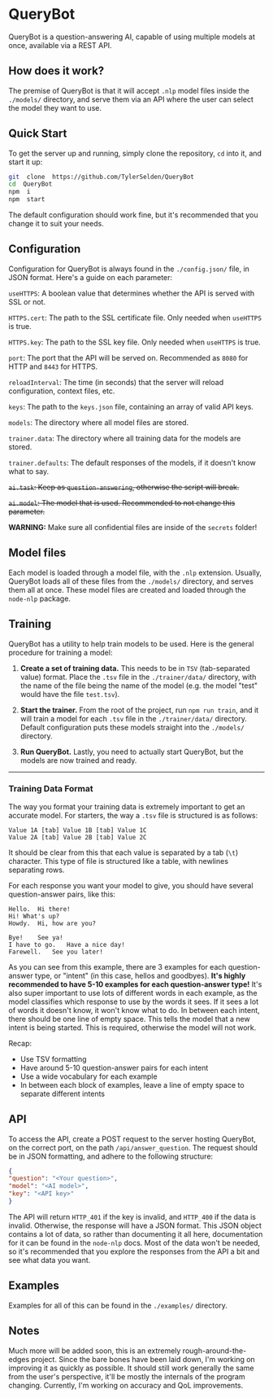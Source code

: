 # QueryBot

QueryBot is a question-answering AI, capable of using multiple models at once, available via a REST API.

## How does it work?

The premise of QueryBot is that it will accept `.nlp` model files inside the `./models/` directory, and serve them via an API where the user can select the model they want to use.

## Quick Start

To get the server up and running, simply clone the repository, `cd` into it, and start it up:

```bash
git  clone  https://github.com/TylerSelden/QueryBot
cd  QueryBot
npm  i
npm  start
```

The default configuration should work fine, but it's recommended that you change it to suit your needs.

## Configuration

Configuration for QueryBot is always found in the `./config.json/` file, in JSON format. Here's a guide on each parameter:

`useHTTPS`: A boolean value that determines whether the API is served with SSL or not.

`HTTPS.cert`: The path to the SSL certificate file. Only needed when `useHTTPS` is true.

`HTTPS.key`: The path to the SSL key file. Only needed when `useHTTPS` is true.

`port`: The port that the API will be served on. Recommended as `8080` for HTTP and `8443` for HTTPS.

`reloadInterval`: The time (in seconds) that the server will reload configuration, context files, etc.

`keys`: The path to the `keys.json` file, containing an array of valid API keys.

`models`: The directory where all model files are stored.

`trainer.data`: The directory where all training data for the models are stored.

`trainer.defaults`: The default responses of the models, if it doesn't know what to say.

~~`ai.task`: Keep as `question-answering`, otherwise the script will break.~~

~~`ai.model`: The model that is used. Recommended to not change this parameter.~~

**WARNING:** Make sure all confidential files are inside of the `secrets` folder!

## Model files

Each model is loaded through a model file, with the `.nlp` extension. Usually, QueryBot loads all of these files from the `./models/` directory, and serves them all at once. These model files are created and loaded through the `node-nlp` package.

## Training

QueryBot has a utility to help train models to be used. Here is the general procedure for training a model:

1.  **Create a set of training data.** This needs to be in `TSV` (tab-separated value) format. Place the `.tsv` file in the `./trainer/data/` directory, with the name of the file being the name of the model (e.g. the model "test" would have the file `test.tsv`).

2.  **Start the trainer.** From the root of the project, run `npm run train`, and it will train a model for each `.tsv` file in the `./trainer/data/` directory. Default configuration puts these models straight into the `./models/` directory.

3.  **Run QueryBot.** Lastly, you need to actually start QueryBot, but the models are now trained and ready.

---

### Training Data Format

The way you format your training data is extremely important to get an accurate model. For starters, the way a `.tsv` file is structured is as follows:

```
Value 1A [tab] Value 1B [tab] Value 1C
Value 2A [tab] Value 2B [tab] Value 2C
```

It should be clear from this that each value is separated by a tab (`\t`) character. This type of file is structured like a table, with newlines separating rows.

For each response you want your model to give, you should have several question-answer pairs, like this:

```tsv
Hello.	Hi there!
Hi!	What's up?
Howdy.	Hi, how are you?

Bye!	See ya!
I have to go.	Have a nice day!
Farewell.	See you later!
```

As you can see from this example, there are 3 examples for each question-answer type, or "intent" (in this case, hellos and goodbyes). **It's highly recommended to have 5-10 examples for each question-answer type!** It's also super important to use lots of different words in each example, as the model classifies which response to use by the words it sees. If it sees a lot of words it doesn't know, it won't know what to do. In between each intent, there should be one line of empty space. This tells the model that a new intent is being started. This is required, otherwise the model will not work.

Recap:

- Use TSV formatting
- Have around 5-10 question-answer pairs for each intent
- Use a wide vocabulary for each example
- In between each block of examples, leave a line of empty space to separate different intents

## API

To access the API, create a POST request to the server hosting QueryBot, on the correct port, on the path `/api/answer_question`. The request should be in JSON formatting, and adhere to the following structure:

```json
{
"question": "<Your question>",
"model": "<AI model>",
"key": "<API key>"
}
```

The API will return `HTTP_401` if the key is invalid, and `HTTP_400` if the data is invalid. Otherwise, the response will have a JSON format. This JSON object contains a lot of data, so rather than documenting it all here, documentation for it can be found in the `node-nlp` docs. Most of the data won't be needed, so it's recommended that you explore the responses from the API a bit and see what data you want.

## Examples

Examples for all of this can be found in the `./examples/` directory.

## Notes

Much more will be added soon, this is an extremely rough-around-the-edges project. Since the bare bones have been laid down, I'm working on improving it as quickly as possible. It should still work generally the same from the user's perspective, it'll be mostly the internals of the program changing. Currently, I'm working on accuracy and QoL improvements.